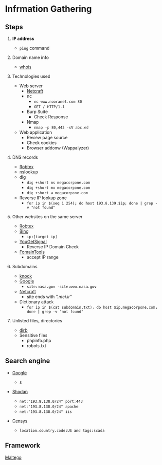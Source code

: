 # Infrmation Gathering

## Steps
1. **IP address**
   - ```ping``` command

2. Domain name info
   - [whois](https://whois.domaintools.com/)

3. Technologies used
   - Web server
     - [Netcraft](https://sitereport.netcraft.com/?url=)
     - nc
       - ```nc www.nooranet.com 80```
       - ```GET / HTTP/1.1```
     - Burp Suite
       - Check Response
     - Nmap
       - ```nmap -p 80,443 -sV abc.ed```  
   - Web application
     - Review page source
     - Check cookies
     - Browser addonw (Wappalyzer)  

4. DNS records
   - [Robtex](https://www.robtex.com/)
   - nslookup
   - dig
     - ```dig +short ns megacorpone.com```
     - ```dig +short mx megacorpone.com```
     - ```dig +short a megacorpone.com```
   - Reverse IP lookup zone
     - ```for ip in $(seq 1 254); do host 193.8.139.$ip; done | grep -v "not found"``` 

5. Other websites on the same server
   - [Robtex](https://www.robtex.com/)
   - [Bing](https://www.bing.com/)
     - ```ip:[target ip]```
   - [YouGetSignal](https://www.yougetsignal.com/)
     - Reverse IP Domain Check
   - [FomainTools](https://reverseip.domaintools.com/)  
     - accept IP range 

6. Subdomains
   - [knock](https://github.com/guelfoweb/knock)
   - [Google](https://www.google.com/)
     - ```site:nasa.gov -site:www.nasa.gov```
   - [Netcraft](https://searchdns.netcraft.com/)
     - site ends with *".mci.ir"* 
   - Dictionary attack 
     -  ```for ip in $(cat subdomain.txt); do host $ip.megacorpone.com; done | grep -v "not found"```

7. Unlisted files, directories
   - [dirb](/Tools/dirb.md)
   - Sensitive files
     - phpinfo.php
     - robots.txt 

## Search engine
- [Google](https://www.google.com/)
  - s

- [Shodan](https://www.shodan.io/)
  - ```net:"193.8.138.0/24" port:443```
  - ```net:"193.8.138.0/24" apache```
  - ```net:"193.8.138.0/24" iis```

- [Censys](https://censys.io/)
  - ```location.country.code:US and tags:scada```

## Framework
[Maltego](/Tools/maltego.md)

